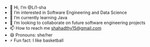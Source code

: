 - 👋 Hi, I’m @Li1-sha
- 👀 I’m interested in Software Engineering and Data Science
- 🌱 I’m currently learning Java
- 💞️ I’m looking to collaborate on future software engineering projects
- 📫 How to reach me shahadthy15@gmail.com
- 😄 Pronouns: she/her
- ⚡ Fun fact: I like basketball

<!---
Li1-sha/Li1-sha is a ✨ special ✨ repository because its `README.md` (this file) appears on your GitHub profile.
You can click the Preview link to take a look at your changes.
--->
